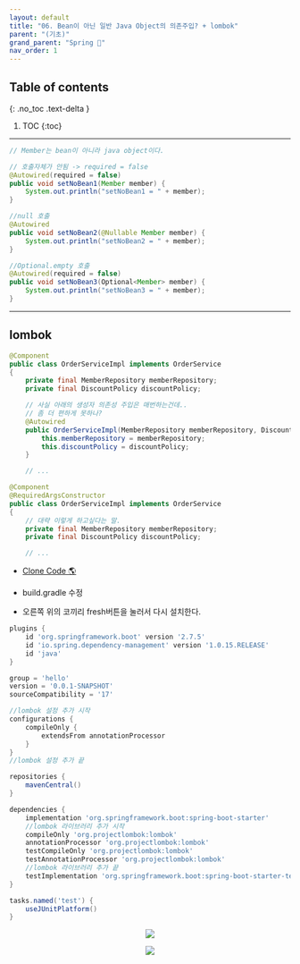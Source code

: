 ```yaml
---
layout: default
title: "06. Bean이 아닌 일반 Java Object의 의존주입? + lombok"
parent: "(기초)"
grand_parent: "Spring 🐍"
nav_order: 1
---
```


## Table of contents
{: .no_toc .text-delta }

1. TOC
{:toc}

---

```java
// Member는 bean이 아니라 java object이다.

// 호출자체가 안됨 -> required = false
@Autowired(required = false)
public void setNoBean1(Member member) {
    System.out.println("setNoBean1 = " + member);
}

//null 호출
@Autowired
public void setNoBean2(@Nullable Member member) {
    System.out.println("setNoBean2 = " + member);
}

//Optional.empty 호출
@Autowired(required = false)
public void setNoBean3(Optional<Member> member) {
    System.out.println("setNoBean3 = " + member);
}
```

---

## lombok

```java
@Component
public class OrderServiceImpl implements OrderService 
{
    private final MemberRepository memberRepository;
    private final DiscountPolicy discountPolicy;

    // 사실 아래의 생성자 의존성 주입은 매번하는건데..
    // 좀 더 편하게 못하나?
    @Autowired
    public OrderServiceImpl(MemberRepository memberRepository, DiscountPolicy discountPolicy) {
        this.memberRepository = memberRepository;
        this.discountPolicy = discountPolicy;
    }

    // ...
```

```java
@Component
@RequiredArgsConstructor
public class OrderServiceImpl implements OrderService 
{
    // 대략 이렇게 하고싶다는 말.
    private final MemberRepository memberRepository;
    private final DiscountPolicy discountPolicy;

    // ...
```

* [Clone Code 🌎](https://github.com/EasyCoding-7/spring_basic/tree/18)

* build.gradle 수정
* 오른쪽 위의 코끼리 fresh버튼을 눌러서 다시 설치한다.

```gradle
plugins {
	id 'org.springframework.boot' version '2.7.5'
	id 'io.spring.dependency-management' version '1.0.15.RELEASE'
	id 'java'
}

group = 'hello'
version = '0.0.1-SNAPSHOT'
sourceCompatibility = '17'

//lombok 설정 추가 시작
configurations {
	compileOnly {
		extendsFrom annotationProcessor
	}
}
//lombok 설정 추가 끝

repositories {
	mavenCentral()
}

dependencies {
	implementation 'org.springframework.boot:spring-boot-starter'
	//lombok 라이브러리 추가 시작
	compileOnly 'org.projectlombok:lombok'
	annotationProcessor 'org.projectlombok:lombok'
	testCompileOnly 'org.projectlombok:lombok'
	testAnnotationProcessor 'org.projectlombok:lombok'
	//lombok 라이브러리 추가 끝
	testImplementation 'org.springframework.boot:spring-boot-starter-test'
}

tasks.named('test') {
	useJUnitPlatform()
}
```

<p align="center">
  <img src="https://taehyungs-programming-blog.github.io/blog/assets/images/spring/basic/basic-6-1.png"/>
</p>

<p align="center">
  <img src="https://taehyungs-programming-blog.github.io/blog/assets/images/spring/basic/basic-6-2.png"/>
</p>